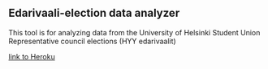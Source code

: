 ## Edarivaali-election data analyzer

This tool is for analyzing data from the University of Helsinki Student Union Representative council elections (HYY edarivaalit) 


[link to Heroku](https://edarivaaliwizard.herokuapp.com/)
